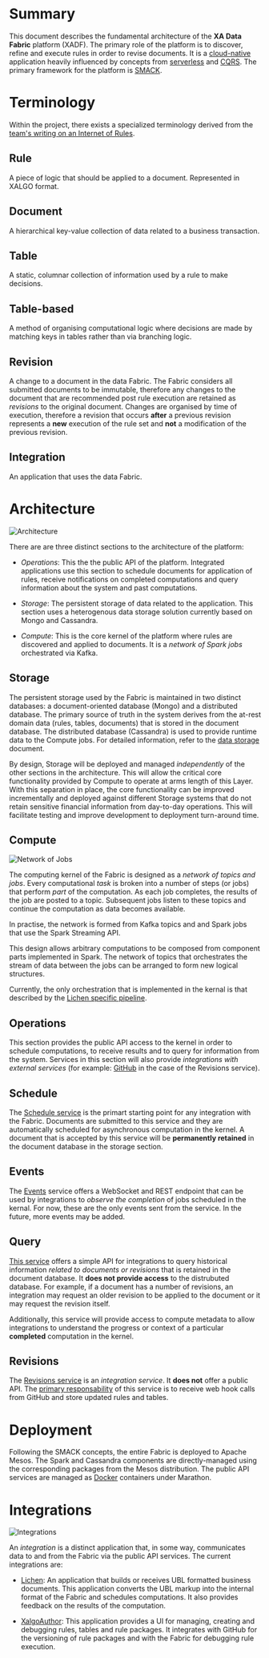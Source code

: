 # Summary

This document describes the fundamental architecture of the **XA Data
Fabric** platform (XADF). The primary role of the platform is to
discover, refine and execute rules in order to revise documents. It is
a [cloud-native](https://www.cncf.io/about/faq/) application heavily
influenced by concepts from
[serverless](https://github.com/cncf/wg-serverless/tree/master/whitepaper)
and
[CQRS](https://en.wikipedia.org/wiki/Command–query_separation). The
primary framework for the platform is
[SMACK](mesosphere.com/blog/smack-stack-new-lamp-stack/).

# Terminology

Within the project, there exists a specialized terminology derived
from the [team's writing on an Internet of
Rules](https://internetofrules.org/).

## Rule

A piece of logic that should be applied to a document. Represented in
XALGO format.

## Document

A hierarchical key-value collection of data related to a business
transaction.

## Table

A static, columnar collection of information used by a rule to make
decisions.

## Table-based

A method of organising computational logic where decisions are made by
matching keys in tables rather than via branching logic.

## Revision

A change to a document in the data Fabric. The Fabric considers all
submitted documents to be immutable, therefore any changes to the
document that are recommended post rule execution are retained as
*revisions* to the original document. Changes are organised by time of
execution, therefore a revision that occurs **after** a previous
revision represents a **new** execution of the rule set and **not** a
modification of the previous revision.

## Integration

An application that uses the data Fabric.

# Architecture

![Architecture](xa.data.fabric.svg)

There are are three distinct sections to the architecture of the platform:

* *Operations*: This the the public API of the platform. Integrated
  applications use this section to schedule documents for application
  of rules, receive notifications on completed computations and query
  information about the system and past computations.
  
* *Storage*: The persistent storage of data related to the
  application. This section uses a heterogenous data storage solution
  currently based on Mongo and Cassandra.
  
* *Compute*: This is the core kernel of the platform where rules are
  discovered and applied to documents. It is a *network of Spark jobs*
  orchestrated via Kafka.

## Storage

The persistent storage used by the Fabric is maintained in two
distinct databases: a document-oriented database (Mongo) and a
distributed database. The primary source of truth in the system
derives from the at-rest domain data (rules, tables, documents) that
is stored in the document database. The distributed database
(Cassandra) is used to provide runtime data to the Compute jobs. For
detailed information, refer to the [data storage](./data.storage.md)
document.

By design, Storage will be deployed and managed *independently* of the
other sections in the architecture. This will allow the critical core
functionality provided by Compute to operate at arms length of this
Layer. With this separation in place, the core functionality can be
improved incrementally and deployed against different Storage systems
that do not retain sensitive financial information from day-to-day
operations. This will facilitate testing and improve development to
deployment turn-around time.

## Compute

![Network of Jobs](job.network.svg)

The computing kernel of the Fabric is designed as a *network of topics
and jobs*. Every computational *task* is broken into a number of steps
(or jobs) that perform *part* of the computation. As each job
completes, the results of the job are posted to a topic. Subsequent
jobs listen to these topics and continue the computation as data
becomes available.

In practise, the network is formed from Kafka topics and and Spark
jobs that use the Spark Streaming API.

This design allows arbitrary computations to be composed from
component parts implemented in Spark. The network of topics that
orchestrates the stream of data between the jobs can be arranged to
form new logical structures.

Currently, the only orchestration that is implemented in the kernal is
that described by the [Lichen specific pipeline](./pipeline.md).

## Operations

This section provides the public API access to the kernel in order to
schedule computations, to receive results and to query for information
from the system. Services in this section will also provide
*integrations with external services* (for example:
[GitHub](./xalgo.md#packaging) in the case of the Revisions service).

## Schedule

The [Schedule service](https://github.com/Xalgorithms/xadf-schedule)
is the primart starting point for any integration with the
Fabric. Documents are submitted to this service and they are
automatically scheduled for asynchronous computation in the kernel. A
document that is accepted by this service will be **permanently
retained** in the document database in the storage section.

## Events

The [Events](https://github.com/Xalgorithms/xadf-events) service
offers a WebSocket and REST endpoint that can be used by integrations
to *observe the completion* of jobs scheduled in the kernal. For now,
these are the only events sent from the service. In the future, more
events may be added.

## Query

[This service](https://github.com/Xalgorithms/xadf-query) offers a
simple API for integrations to query historical information *related
to documents or revisions* that is retained in the document
database. It **does not provide access** to the distrubuted
database. For example, if a document has a number of revisions, an
integration may request an older revision to be applied to the
document or it may request the revision itself.

Additionally, this service will provide access to compute metadata to
allow integrations to understand the progress or context of a
particular **completed** computation in the kernel.

## Revisions

The [Revisions service](https://github.com/Xalgorithms/xadf-revisions)
is an *integration service*. It **does not** offer a public API. The
[primary responsability](./xalgo.md#authoring-and-publishing) of this
service is to receive web hook calls from GitHub and store updated
rules and tables.

# Deployment

Following the SMACK concepts, the entire Fabric is deployed to Apache
Mesos. The Spark and Cassandra components are directly-managed using
the corresponding packages from the Mesos distribution. The public API
services are managed as
[Docker](https://en.wikipedia.org/wiki/Docker_(software)) containers
under Marathon.

# Integrations

![Integrations](xa.integrations.svg)

An *integration* is a distinct application that, in some way,
communicates data to and from the Fabric via the public API
services. The current integrations are:

* [Lichen](./lichen.md): An application that builds or receives UBL
  formatted business documents. This application converts the UBL
  markup into the internal format of the Fabric and schedules
  computations. It also provides feedback on the results of the
  computation.
  
* [XalgoAuthor](./author.md): This application provides a UI for
  managing, creating and debugging rules, tables and rule packages. It
  integrates with GitHub for the versioning of rule packages and with
  the Fabric for debugging rule execution.
